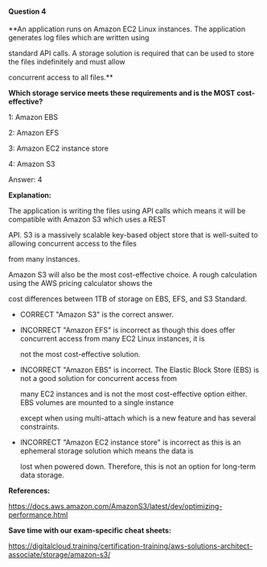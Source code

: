 #### Question  4


**An application runs on Amazon EC2 Linux instances. The application generates log files which are written using

standard API calls. A storage solution is required that can be used to store the files indefinitely and must allow

concurrent access to all files.**


**Which storage service meets these requirements and is the MOST cost-effective?**


1: Amazon EBS


2: Amazon EFS


3: Amazon EC2 instance store


4: Amazon S3


Answer: 4


**Explanation:**


The application is writing the files using API calls which means it will be compatible with Amazon S3 which uses a REST

API. S3 is a massively scalable key-based object store that is well-suited to allowing concurrent access to the files

from many instances.


Amazon S3 will also be the most cost-effective choice. A rough calculation using the AWS pricing calculator shows the

cost differences between 1TB of storage on EBS, EFS, and S3 Standard.


- CORRECT "Amazon S3" is the correct answer.


- INCORRECT "Amazon EFS" is incorrect as though this does offer concurrent access from many EC2 Linux instances, it is

  not the most cost-effective solution.


- INCORRECT "Amazon EBS" is incorrect. The Elastic Block Store (EBS) is not a good solution for concurrent access from

  many EC2 instances and is not the most cost-effective option either. EBS volumes are mounted to a single instance

  except when using multi-attach which is a new feature and has several constraints.


- INCORRECT "Amazon EC2 instance store" is incorrect as this is an ephemeral storage solution which means the data is

  lost when powered down. Therefore, this is not an option for long-term data storage.


**References:**


https://docs.aws.amazon.com/AmazonS3/latest/dev/optimizing-performance.html


**Save time with our exam-specific cheat sheets:**


https://digitalcloud.training/certification-training/aws-solutions-architect-associate/storage/amazon-s3/

